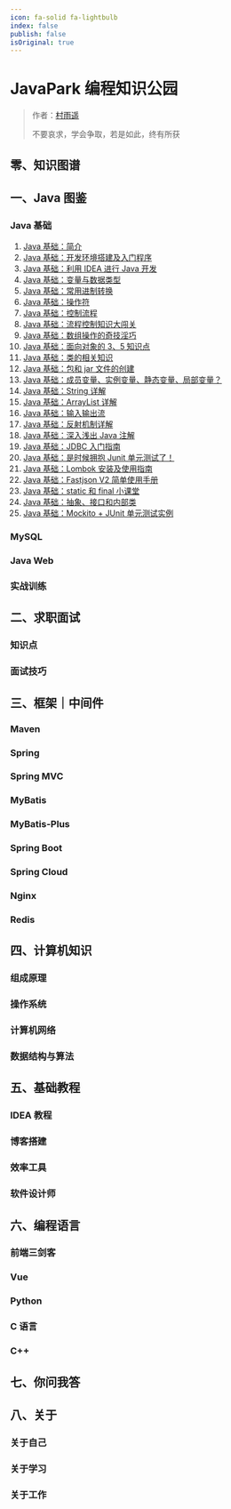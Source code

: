 ```yaml
---
icon: fa-solid fa-lightbulb
index: false
publish: false
isOriginal: true
---
```

# JavaPark 编程知识公园


> 作者：[村雨遥](https://github.com/cunyu1943)
> 
> 不要哀求，学会争取，若是如此，终有所获

## 零、知识图谱

## 一、Java 图鉴

### Java 基础

1.  [Java 基础：简介](java-tutorial/javase/20220701-intro-to-java.md)
2.  [Java 基础：开发环境搭建及入门程序](java-tutorial/javase/20220702-jdk-install-and-hello-world.md)
3.  [Java 基础：利用 IDEA 进行 Java 开发](java-tutorial/javase/20220703-learn-java-with-idea.md)
4.  [Java 基础：变量与数据类型](java-tutorial/javase/20220704-variable-and-datatype.md)
5.  [Java 基础：常用进制转换](java-tutorial/javase/20220705-binary-convert.md)
6.  [Java 基础：操作符](java-tutorial/javase/20220706-operator.md)
7.  [Java 基础：控制流程](java-tutorial/javase/20220707-control-process.md)
8.  [Java 基础：流程控制知识大闯关](java-tutorial/javase/20221127-loop-in-action.md)
9.  [Java 基础：数组操作的奇技淫巧](java-tutorial/javase/20220708-how-to-operate-array.md)
10. [Java 基础：面向对象的 3、5 知识点](java-tutorial/javase/20220709-oop-1.md)
11. [Java 基础：类的相关知识](java-tutorial/javase/20220710-oop-2.md)
12. [Java 基础：包和 jar 文件的创建](java-tutorial/javase/20220711-oop-3.md)
13. [Java 基础：成员变量、实例变量、静态变量、局部变量？](java-tutorial/javase/20220712-all-kinds-of-variable.md)
14. [Java 基础：String 详解](java-tutorial/javase/20220713-string.md)
15. [Java 基础：ArrayList 详解](java-tutorial/javase/20220714-arraylist.md)
16. [Java 基础：输入输出流](java-tutorial/javase/20220715-in-out-stream.md)
17. [Java 基础：反射机制详解](java-tutorial/javase/20220716-reflection.md)
18. [Java 基础：深入浅出 Java 注解](java-tutorial/javase/20220721-annotations.md)
19. [Java 基础：JDBC 入门指南](java-tutorial/javase/20220717-jdbc-introduction.md)
20. [Java 基础：是时候拥抱 Junit 单元测试了！](java-tutorial/javase/20220718-test-with-junit.md)
21. [Java 基础：Lombok 安装及使用指南](java-tutorial/javase/20220719-lombok-install-and-usage.md)
22. [Java 基础：Fastjson V2 简单使用手册](java-tutorial/javase/20220720-fastjson2-quickstart.md)
23. [Java 基础：static 和 final 小课堂](java-tutorial/javase/20221203-oop-advance.md)
24. [Java 基础：抽象、接口和内部类](java-tutorial/javase/20221211-abstract.md)
25. [Java 基础：Mockito + JUnit 单元测试实例](java-tutorial/javase/20220722-mockito.md)

### MySQL

### Java Web

### 实战训练

## 二、求职面试

### 知识点

### 面试技巧

## 三、框架｜中间件

### Maven

### Spring

### Spring MVC

### MyBatis

### MyBatis-Plus

### Spring Boot

### Spring Cloud

### Nginx

### Redis

## 四、计算机知识

### 组成原理

### 操作系统

### 计算机网络

### 数据结构与算法

## 五、基础教程

### IDEA 教程

### 博客搭建

### 效率工具

### 软件设计师

## 六、编程语言

### 前端三剑客

### Vue

### Python

### C 语言

### C++

## 七、你问我答

## 八、关于

### 关于自己

### 关于学习

### 关于工作